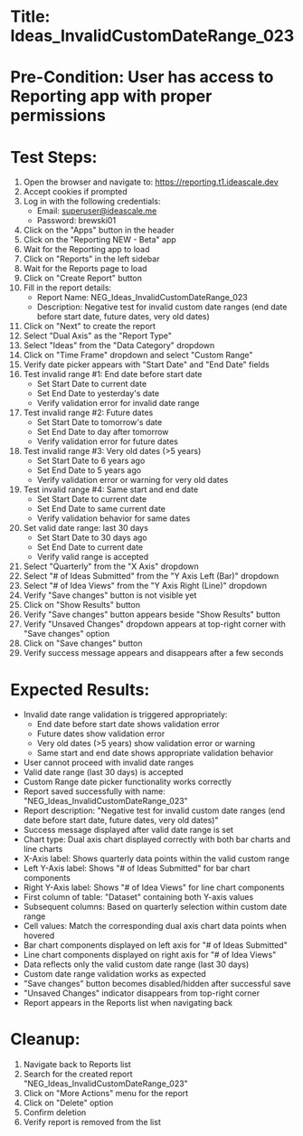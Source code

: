 # Title: Ideas_InvalidCustomDateRange_023

# Pre-Condition: User has access to Reporting app with proper permissions

# Test Steps:
1. Open the browser and navigate to: https://reporting.t1.ideascale.dev
2. Accept cookies if prompted
3. Log in with the following credentials:
   - Email: superuser@ideascale.me
   - Password: brewski01
4. Click on the "Apps" button in the header
5. Click on the "Reporting NEW - Beta" app
6. Wait for the Reporting app to load
7. Click on "Reports" in the left sidebar
8. Wait for the Reports page to load
9. Click on "Create Report" button
10. Fill in the report details:
    - Report Name: NEG_Ideas_InvalidCustomDateRange_023
    - Description: Negative test for invalid custom date ranges (end date before start date, future dates, very old dates)
11. Click on "Next" to create the report
12. Select "Dual Axis" as the "Report Type"
13. Select "Ideas" from the "Data Category" dropdown
14. Click on "Time Frame" dropdown and select "Custom Range"
15. Verify date picker appears with "Start Date" and "End Date" fields
16. Test invalid range #1: End date before start date
    - Set Start Date to current date
    - Set End Date to yesterday's date
    - Verify validation error for invalid date range
17. Test invalid range #2: Future dates
    - Set Start Date to tomorrow's date
    - Set End Date to day after tomorrow
    - Verify validation error for future dates
18. Test invalid range #3: Very old dates (>5 years)
    - Set Start Date to 6 years ago
    - Set End Date to 5 years ago
    - Verify validation error or warning for very old dates
19. Test invalid range #4: Same start and end date
    - Set Start Date to current date
    - Set End Date to same current date
    - Verify validation behavior for same dates
20. Set valid date range: last 30 days
    - Set Start Date to 30 days ago
    - Set End Date to current date
    - Verify valid range is accepted
21. Select "Quarterly" from the "X Axis" dropdown
22. Select "# of Ideas Submitted" from the "Y Axis Left (Bar)" dropdown
23. Select "# of Idea Views" from the "Y Axis Right (Line)" dropdown
24. Verify "Save changes" button is not visible yet
25. Click on "Show Results" button
26. Verify "Save changes" button appears beside "Show Results" button
27. Verify "Unsaved Changes" dropdown appears at top-right corner with "Save changes" option
28. Click on "Save changes" button
29. Verify success message appears and disappears after a few seconds

# Expected Results:
- Invalid date range validation is triggered appropriately:
  - End date before start date shows validation error
  - Future dates show validation error
  - Very old dates (>5 years) show validation error or warning
  - Same start and end date shows appropriate validation behavior
- User cannot proceed with invalid date ranges
- Valid date range (last 30 days) is accepted
- Custom Range date picker functionality works correctly
- Report saved successfully with name: "NEG_Ideas_InvalidCustomDateRange_023"
- Report description: "Negative test for invalid custom date ranges (end date before start date, future dates, very old dates)"
- Success message displayed after valid date range is set
- Chart type: Dual axis chart displayed correctly with both bar charts and line charts
- X-Axis label: Shows quarterly data points within the valid custom range
- Left Y-Axis label: Shows "# of Ideas Submitted" for bar chart components
- Right Y-Axis label: Shows "# of Idea Views" for line chart components
- First column of table: "Dataset" containing both Y-axis values
- Subsequent columns: Based on quarterly selection within custom date range
- Cell values: Match the corresponding dual axis chart data points when hovered
- Bar chart components displayed on left axis for "# of Ideas Submitted"
- Line chart components displayed on right axis for "# of Idea Views"
- Data reflects only the valid custom date range (last 30 days)
- Custom date range validation works as expected
- "Save changes" button becomes disabled/hidden after successful save
- "Unsaved Changes" indicator disappears from top-right corner
- Report appears in the Reports list when navigating back

# Cleanup:
1. Navigate back to Reports list
2. Search for the created report "NEG_Ideas_InvalidCustomDateRange_023"
3. Click on "More Actions" menu for the report
4. Click on "Delete" option
5. Confirm deletion
6. Verify report is removed from the list
